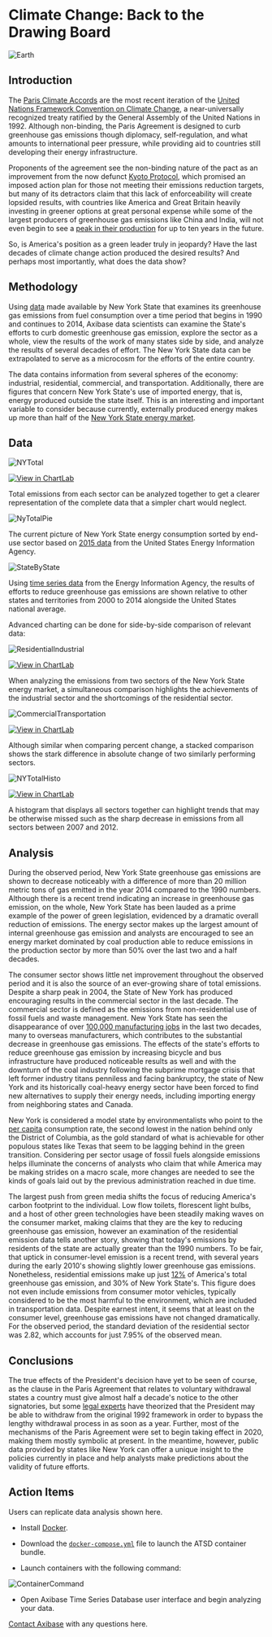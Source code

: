# Climate Change: Back to the Drawing Board

![Earth](Images/Earth.jpg)

## Introduction

The [Paris Climate Accords](http://unfccc.int/files/essential_background/convention/application/pdf/english_paris_agreement.pdf) are the most recent iteration of the [United Nations Framework
Convention on Climate Change](https://unfccc.int/resource/docs/convkp/conveng.pdf),
a near-universally recognized treaty ratified by the General Assembly of the United Nations in 1992.
Although non-binding, the Paris Agreement is designed to curb greenhouse gas emissions though diplomacy,
self-regulation, and what amounts to international peer pressure, while providing aid to
countries still developing their energy infrastructure.

Proponents of the agreement see the non-binding nature of the pact
as an improvement from the now defunct [Kyoto Protocol](http://unfccc.int/resource/docs/convkp/kpeng.pdf),
which promised an imposed action plan for those not meeting their emissions reduction targets,
but many of its detractors claim that this lack of enforceability
will create lopsided results, with countries like America and Great Britain
heavily investing in greener options at great personal expense while some of the largest
producers of greenhouse gas emissions like China and India, will not even begin to see a [peak
in their production](http://climateactiontracker.org/countries/china.html)
for up to ten years in the future.

So, is America's position as a green leader truly in jeopardy?
Have the last decades of climate change action produced the desired results?
And perhaps most importantly, what does the data show?

## Methodology

Using [data](https://catalog.data.gov/dataset/greenhouse-gas-emissions-from-fuel-combustion-million-metric-tons-beginning-1990)
 made available by New York State that examines its greenhouse gas emissions from
fuel consumption over a time period that begins in 1990 and continues to 2014,
Axibase data scientists can examine the State's efforts to curb domestic greenhouse gas emission,
explore the sector as a whole, view the results of the work of many states side by side,
and analyze the results of several decades of effort. The New York State data can be extrapolated
to serve as a microcosm for the efforts of the entire country.

The data contains information from several spheres of the economy: industrial, residential,
commercial, and transportation. Additionally, there are figures that concern New York State's use of
imported energy, that is, energy produced outside the state itself. This is an interesting and
important variable to consider because currently, externally produced energy makes up more than
half of the [New York State energy market](https://www.eia.gov/state/analysis.php?sid=NY).

## Data

![NYTotal](Images/NYTotal.png)

[![View in ChartLab](Images/button.png)](https://apps.axibase.com/chartlab/14f22d6e/8/)


Total emissions from each sector can be analyzed together to get a clearer
representation of the complete data that a simpler chart would neglect.

![NyTotalPie](Images/NYPie2.png)

The current picture of New York State energy consumption sorted by end-use sector based on
[2015 data](https://www.eia.gov/state/?sid=NY#tabs-1) from the United States Energy
Information Agency.

![StateByState](Images/FinalBarState.png)

Using [time series data](https://www.eia.gov/environment/emissions/state/analysis/pdf/table1.pdf)
from the Energy Information Agency, the results of efforts to reduce greenhouse gas emissions
are shown relative to other states and territories from 2000 to 2014 alongside the
United States national average.

Advanced charting can be done for side-by-side comparison of relevant data:

![ResidentialIndustrial](Images/ResidentialIndustrial.png)

[![View in ChartLab](Images/button.png)](https://apps.axibase.com/chartlab/14f22d6e/4/)


When analyzing the emissions from two sectors of the New York State energy market,
a simultaneous comparison highlights the achievements of the industrial sector and the
shortcomings of the residential sector.

![CommercialTransportation](Images/CommercialTransportation.png)

[![View in ChartLab](Images/button.png)](https://apps.axibase.com/chartlab/14f22d6e/7/)


Although similar when comparing percent change, a stacked comparison shows
the stark difference in absolute change of two similarly performing sectors.

![NYTotalHisto](Images/NYTotalHisto.png)

[![View in ChartLab](Images/button.png)](https://apps.axibase.com/chartlab/14f22d6e/9/)


A histogram that displays all sectors together can highlight trends that may be otherwise
missed such as the sharp decrease in emissions from all sectors between 2007 and 2012.

## Analysis

During the observed period, New York State greenhouse gas emissions are shown to decrease noticeably
with a difference of more than 20 million metric tons of gas emitted in the year 2014
compared to the 1990 numbers. Although there is a recent trend indicating an increase in greenhouse gas emission, on the whole,
New York State has been lauded as a prime example of the power of green legislation, evidenced by a
dramatic overall reduction of emissions. The energy sector makes up the largest amount of internal greenhouse gas emission and analysts
are encouraged to see an energy market dominated by coal production able to reduce
emissions in the production sector by more than 50% over the last two and a half decades.

The consumer sector shows little net improvement throughout the observed period and
it is also the source of an ever-growing share of total emissions. Despite a sharp peak in
2004, the State of New York has produced encouraging results in the
commercial sector in the last decade. The commercial sector is defined as the emissions from
non-residential use of fossil fuels and waste management. New York State has seen the
disappearance of over
[100,000 manufacturing jobs](https://www.osc.state.ny.us/reports/economic/employment_trends_nys_2013.pdf)
in the last two decades, many to overseas manufacturers, which contributes
to the substantial decrease in greenhouse gas emissions. The effects of the state's efforts to reduce greenhouse gas emission by increasing bicycle and
bus infrastructure have produced noticeable results as well and with the downturn of the coal industry following the subprime mortgage crisis
that left former industry titans penniless and facing bankruptcy, the state of New York and
its historically coal-heavy energy sector have been forced to find new alternatives
to supply their energy needs, including importing energy from neighboring states and Canada.


New York is considered a model state by environmentalists who point to the
[per capita](https://www.eia.gov/state/?sid=NY) consumption rate,
the second lowest in the nation behind only the District of Columbia,
as the gold standard of what is achievable for other populous states like
Texas that seem to be lagging behind in the green transition. Considering per sector usage of
fossil fuels alongside emissions helps illuminate the concerns of analysts who claim
that while America may be making strides on a macro scale,
more changes are needed to see the kinds of goals laid
out by the previous administration reached in due time.


The largest push from green media shifts the focus of reducing America's carbon footprint
to the individual. Low flow toilets, florescent light bulbs, and a host of
other green technologies have been steadily making waves on the consumer market,
making claims that they are the key to reducing greenhouse gas emission,
however an examination of the residential emission data tells another story,
showing that today's emissions by residents of the state
are actually greater than the 1990 numbers.
To be fair, that uptick in consumer-level emission is a recent trend,
with several years during the early 2010's showing slightly lower greenhouse gas emissions.
Nonetheless, residential emissions make up just [12%](https://www.epa.gov/ghgemissions/sources-greenhouse-gas-emissions)
of America's total greenhouse gas emission, and 30% of New York State's.
This figure does not even include emissions from consumer motor vehicles,
typically considered to be the most harmful to the environment, which are included in
transportation data. Despite earnest intent, it seems that at least on the consumer level,
greenhouse gas emissions have not changed dramatically. For the observed period,
the standard deviation of the residential sector was 2.82, which accounts for just 7.95% of
the observed mean.

## Conclusions

The true effects of the President's decision have yet to be seen of course,
as the clause in the Paris Agreement that relates to voluntary withdrawal states a country
must give almost half a decade's notice to the other signatories,
but some [legal experts](https://www.cfr.org/blog-post/vietnam-and-united-states-make-nice-now-disappointment-looms)
have theorized that the President may be able to withdraw from the original 1992 framework
in order to bypass the lengthy withdrawal process in as soon as a year. Further, most of the
mechanisms of the Paris Agreement were set to begin taking effect in 2020, making them mostly
symbolic at present. In the meantime, however,
public data provided by states like New York can offer a unique insight to the policies currently
in place and help analysts make predictions about the validity of future efforts.

## Action Items

Users can replicate data analysis shown here.

* Install [Docker](https://docs.docker.com/engine/installation/linux/ubuntu/).

* Download the [`docker-compose.yml`](resources/docker-compose.yml) file to launch the ATSD container bundle.

* Launch containers with the following command:

![ContainerCommand](Images/containercommand.png)

* Open Axibase Time Series Database user interface and begin analyzing your data.

[Contact Axibase](https://axibase.com/feedback/) with any questions here.
